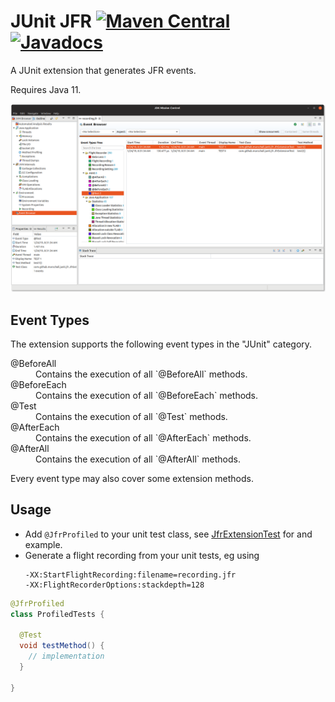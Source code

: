 JUnit JFR  [![Maven Central](https://maven-badges.herokuapp.com/maven-central/com.github.marschall/junit-jfr/badge.svg)](https://maven-badges.herokuapp.com/maven-central/com.github.marschall/junit-jfr) [![Javadocs](https://www.javadoc.io/badge/com.github.marschall/junit-jfr.svg)](https://www.javadoc.io/doc/com.github.marschall/junit-jfr)
=========

A JUnit extension that generates JFR events.

Requires Java 11.

![Flight Recording of a JUnit Test](https://raw.githubusercontent.com/marschall/junit-jfr/master/src/main/javadoc/screenshot.png)

Event Types
-----------

The extension supports the following event types in the "JUnit" category.

<dl>
<dt>@BeforeAll</dt>
<dd>Contains the execution of all `@BeforeAll` methods.</dd>
<dt>@BeforeEach</dt>
<dd>Contains the execution of all `@BeforeEach` methods.</dd>
<dt>@Test</dt>
<dd>Contains the execution of all `@Test` methods.</dd>
<dt>@AfterEach</dt>
<dd>Contains the execution of all `@AfterEach` methods.</dd>
<dt>@AfterAll</dt>
<dd>Contains the execution of all `@AfterAll` methods.</dd>
</dl>

Every event type may also cover some extension methods.

Usage
-----

* Add `@JfrProfiled` to your unit test class, see [JfrExtensionTest](https://github.com/marschall/junit-jfr/blob/master/src/test/java/com/github/marschall/junit/jfr/JfrExtensionTest.java) for and example.
* Generate a flight recording from your unit tests, eg using
  ```
  -XX:StartFlightRecording:filename=recording.jfr
  -XX:FlightRecorderOptions:stackdepth=128
  ```

```java
@JfrProfiled
class ProfiledTests {

  @Test
  void testMethod() {
    // implementation
  }

}
```
